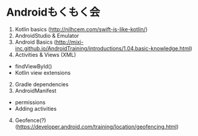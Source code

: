 # Androidもくもく会

1. Kotlin basics (http://nilhcem.com/swift-is-like-kotlin/)
2. AndroidStudio & Emulator
1. Android Basics (http://mixi-inc.github.io/AndroidTraining/introductions/1.04.basic-knowledge.html)
1. Activities & Views (XML)
  - findViewById()
  - Kotlin view extensions
2. Gradle dependencies
3. AndroidManifest
  - permissions
  - Adding activities
4. Geofence(?) (https://developer.android.com/training/location/geofencing.html)
